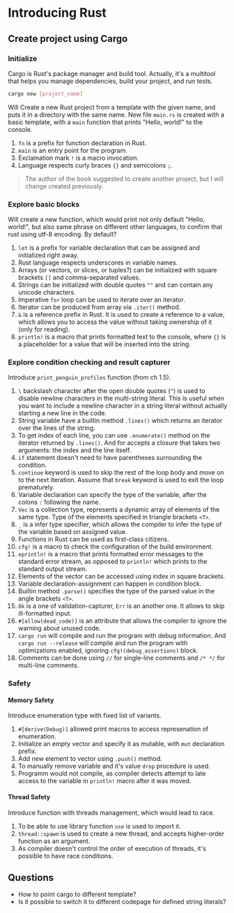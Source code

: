 # Introducing Rust

## Create project using Cargo

### Initialize

Cargo is Rust's package manager and build tool. Actually, it's a multitool that helps you manage dependencies, build your project, and run tests.

```bash
cargo new [project_name]
```

Will Create a new Rust project from a template with the given name, and puts it in a directory with the same name. New file `main.rs` is created with a basic template, with a `main` function that prints "Hello, world!" to the console.

1. `fn` is a prefix for function declaration in Rust.
2. `main` is an entry point for the program.
3. Exclamation mark `!` is a macro invocation.
4. Language respects curly braces `{}` and semicolons `;`.

> The author of the book suggested to create another project, but I will change created previously.

### Explore basic blocks

Will create a new function, which would print not only default "Hello, world!", but also same phrase on different other languages, to confirm that rust using utf-8 encoding. By default?

1. `let` is a prefix for variable declaration that can be assigned and initialized right away.
2. Rust language respects underscores in variable names.
3. Arrays (or vectors, or slices, or tuples?) can be initialized with square brackets `[]` and comma-separated values.
4. Strings can be initialized with double quotes `""` and can contain any unicode characters.
5. Imperative `for` loop can be used to iterate over an iterator.
6. Iterator can be produced from array via `.iter()` method.
7. `&` is a reference prefix in Rust. It is used to create a reference to a value, which allows you to access the value without taking ownership of it (only for reading).
8. `println!` is a macro that prints formatted text to the console, where `{}` is a placeholder for a value that will be inserted into the string.

### Explore condition checking and result capturer

Introduce `print_penguin_profiles` function (from ch 1.5).

1. `\` backslash character after the open double quotes (`"`) is used to disable newline characters in the multi-string literal. This is useful when you want to include a newline character in a string literal without actually starting a new line in the code.
2. String variable have a builtin method `.lines()` which returns an iterator over the lines of the string.
3. To get index of each line, you can use `.enumerate()` method on the iterator returned by `.lines()`. And for accepts a closure that takes two arguments: the index and the line itself.
4. `if` statement doesn't need to have parentheses surrounding the condition.
5. `continue` keyword is used to skip the rest of the loop body and move on to the next iteration. Assume that `break` keyword is used to exit the loop prematurely.
6. Variable declaration can specify the type of the variable, after the colons `:` following the name.
7. `Vec` is a collection type, represents a dynamic array of elements of the same type. Type of the elements specified in triangle brackets `<T>`.
8. `_` is a infer type specifier, which allows the compiler to infer the type of the variable based on assigned value.
9. Functions in Rust can be used as first-class citizens.
10. `cfg!` is a macro to check the configuration of the build environment.
11. `eprintln!` is a macro that prints formatted error messages to the standard error stream, as opposed to `println!` which prints to the standard output stream.
12. Elements of the vector can be accessed using index in square brackets.
13. Variable declaration-assignment can happen in condition block.
14. Builtin method `.parse()` specifies the type of the parsed value in the angle brackets `<T>`.
15. `Ok` is a one of validation-capturer, `Err` is an another one. It allows to skip ill-formatted input.
16. `#[allow(dead_code)]` is an attribute that allows the compiler to ignore the warning about unused code.
17. `cargo run` will compile and run the program with debug information. And `cargo run --release` will compile and run the program with optimizations enabled, ignoring `cfg!(debug_assertions)` block.
18. Comments can be done using `//` for single-line comments and `/* */` for multi-line comments.

### Safety

#### Memory Safety

Introduce enumeration type with fixed list of variants.

1. `#[derive(Debug)]` allowed print macros to access represenation of enumeration.
2. Initialize an empty vector and specify it as mutable, with `mut` declaration prefix.
3. Add new element to vector using `.push()` method.
4. To manually remove variable and it's value `drop` procedure is used.
5. Programm would not compile, as compiler detects attempt to late access to the variable in `println!` macro after it was moved.

#### Thread Safety

Introduce function with threads management, which would lead to race.

1. To be able to use library function `use` is used to import it.
2. `thread::spawn` is used to create a new thread, and accepts higher-order function as an argument.
3. As compiler doesn't control the order of execution of threads, it's possible to have race conditions.

## Questions

* How to point cargo to different template?
* Is it possible to switch it to different codepage for defined string literals?

